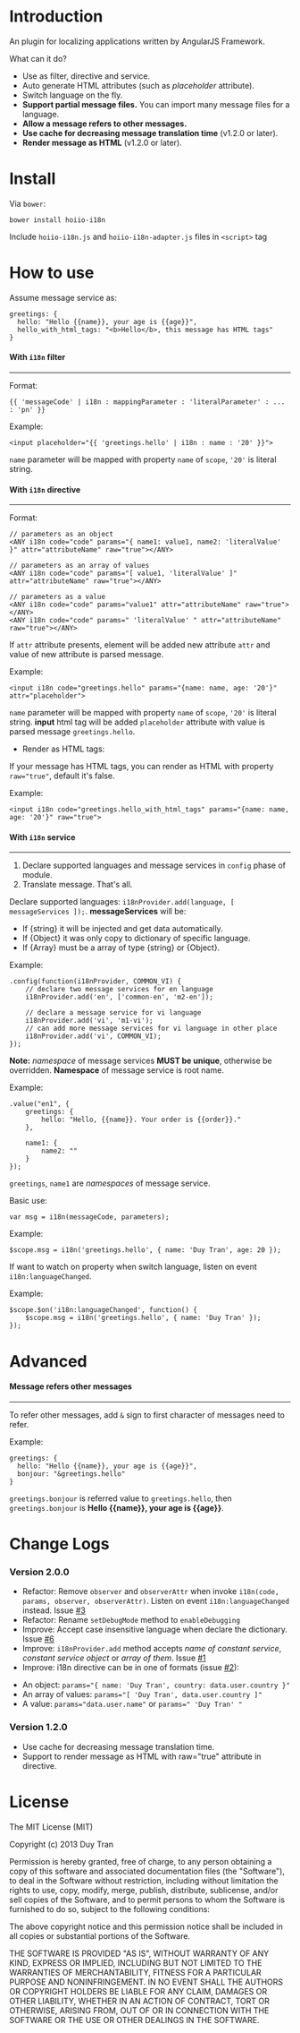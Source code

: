 Introduction
==============
An plugin for localizing applications written by AngularJS Framework.

What can it do?
* Use as filter, directive and service.
* Auto generate HTML attributes (such as *placeholder* attribute).
* Switch language on the fly.
* **Support partial message files.** You can import many message files for a language.
* **Allow a message refers to other messages.**
* **Use cache for decreasing message translation time** (v1.2.0 or later).
* **Render message as HTML** (v1.2.0 or later).

Install
===
Via `bower`:

    bower install hoiio-i18n
    
Include `hoiio-i18n.js` and `hoiio-i18n-adapter.js` files in `<script>` tag
    
How to use
===
Assume message service as:

    greetings: {
      hello: "Hello {{name}}, your age is {{age}}",
      hello_with_html_tags: "<b>Hello</b>, this message has HTML tags"
    }
    

#### With `i18n` filter ####
---
Format: 

    {{ 'messageCode' | i18n : mappingParameter : 'literalParameter' : ... : 'pn' }}

Example:

    <input placeholder="{{ 'greetings.hello' | i18n : name : '20' }}">
    
`name` parameter will be mapped with property `name` of `scope`, `'20'` is literal string.


#### With `i18n` directive ####
---
Format:

    // parameters as an object
    <ANY i18n code="code" params="{ name1: value1, name2: 'literalValue' }" attr="attributeName" raw="true"></ANY>
        
    // parameters as an array of values
    <ANY i18n code="code" params="[ value1, 'literalValue' ]" attr="attributeName" raw="true"></ANY>
        
    // parameters as a value
    <ANY i18n code="code" params="value1" attr="attributeName" raw="true"></ANY>
    <ANY i18n code="code" params=" 'literalValue' " attr="attributeName" raw="true"></ANY>

If `attr` attribute presents, element will be added new attribute `attr` and value of new attribute is parsed message.

Example:

    <input i18n code="greetings.hello" params="{name: name, age: '20'}" attr="placeholder">
    
`name` parameter will be mapped with property `name` of `scope`, `'20'` is literal string. **input** html tag will be added `placeholder` attribute with value is parsed message `greetings.hello`.

* Render as HTML tags:

If your message has HTML tags, you can render as HTML with property `raw="true"`, default it's false.

Example:

    <input i18n code="greetings.hello_with_html_tags" params="{name: name, age: '20'}" raw="true">


#### With `i18n` service ####
---
1. Declare supported languages and message services in `config` phase of module.
2. Translate message. That's all.

Declare supported languages: `i18nProvider.add(language, [ messageServices ]);`. **messageServices** will be:

- If {string} it will be injected and get data automatically.
- If {Object} it was only copy to dictionary of specific language.
- If {Array} must be a array of type {string} or {Object}.


Example:
    
    .config(function(i18nProvider, COMMON_VI) {
        // declare two message services for en language
        i18nProvider.add('en', ['common-en', 'm2-en']);

        // declare a message service for vi language
        i18nProvider.add('vi', 'm1-vi');
        // can add more message services for vi language in other place
        i18nProvider.add('vi', COMMON_VI);
    });
    
**Note:** *namespace* of message services **MUST be unique**, otherwise be overridden. **Namespace** of message service is root name.

Example:

    .value("en1", {
        greetings: {
            hello: "Hello, {{name}}. Your order is {{order}}."
        },

        name1: {
            name2: ""
        }
    });

`greetings`, `name1` are *namespaces* of message service.

Basic use:

    var msg = i18n(messageCode, parameters);
    
Example:

    $scope.msg = i18n('greetings.hello', { name: 'Duy Tran', age: 20 });

If want to watch on property when switch language, listen on event `i18n:languageChanged`.

Example:

    $scope.$on('i18n:languageChanged', function() { 
        $scope.msg = i18n('greetings.hello', { name: 'Duy Tran' }); 
    });

Advanced
===

#### Message refers other messages ####
---
To refer other messages, add `&` sign to first character of messages need to refer.

Example:

    greetings: {
      hello: "Hello {{name}}, your age is {{age}}",
      bonjour: "&greetings.hello"
    }

`greetings.bonjour` is referred value to `greetings.hello`, then `greetings.bonjour` is **Hello {{name}}, your age is {{age}}**.

Change Logs
===
### Version 2.0.0 ###
- Refactor: Remove `observer` and `observerAttr` when invoke `i18n(code, params, observer, observerAttr)`. Listen on event `i18n:languageChanged` instead. Issue [#3](https://github.com/kiddy2910/angularjs-i18n/issues/3)
- Refactor: Rename `setDebugMode` method to `enableDebugging`
- Improve: Accept case insensitive language when declare the dictionary. Issue [#6](https://github.com/kiddy2910/angularjs-i18n/issues/6)
- Improve: `i18nProvider.add` method accepts *name of constant service*, *constant service object* or *array of them*. Issue [#1](https://github.com/kiddy2910/angularjs-i18n/issues/1)
- Improve: i18n directive can be in one of formats (issue [#2](https://github.com/kiddy2910/angularjs-i18n/issues/2)):
 + An object: `params="{ name: 'Duy Tran', country: data.user.country }"`
 + An array of values: `params="[ 'Duy Tran', data.user.country ]"`
 + A value: `params="data.user.name"` or `params=" 'Duy Tran' "`

### Version 1.2.0 ###
- Use cache for decreasing message translation time.
- Support to render message as HTML with raw="true" attribute in directive.

License
===
The MIT License (MIT)

Copyright (c) 2013 Duy Tran

Permission is hereby granted, free of charge, to any person obtaining a copy of
this software and associated documentation files (the "Software"), to deal in
the Software without restriction, including without limitation the rights to
use, copy, modify, merge, publish, distribute, sublicense, and/or sell copies of
the Software, and to permit persons to whom the Software is furnished to do so,
subject to the following conditions:

The above copyright notice and this permission notice shall be included in all
copies or substantial portions of the Software.

THE SOFTWARE IS PROVIDED "AS IS", WITHOUT WARRANTY OF ANY KIND, EXPRESS OR
IMPLIED, INCLUDING BUT NOT LIMITED TO THE WARRANTIES OF MERCHANTABILITY, FITNESS
FOR A PARTICULAR PURPOSE AND NONINFRINGEMENT. IN NO EVENT SHALL THE AUTHORS OR
COPYRIGHT HOLDERS BE LIABLE FOR ANY CLAIM, DAMAGES OR OTHER LIABILITY, WHETHER
IN AN ACTION OF CONTRACT, TORT OR OTHERWISE, ARISING FROM, OUT OF OR IN
CONNECTION WITH THE SOFTWARE OR THE USE OR OTHER DEALINGS IN THE SOFTWARE.
